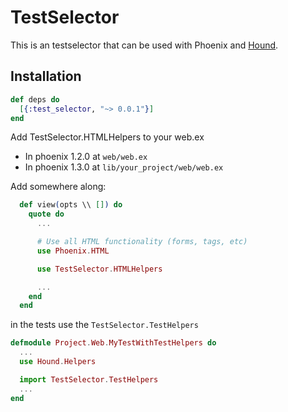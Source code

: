 # TestSelector

This is an testselector that can be used with Phoenix and [Hound](https://github.com/HashNuke/hound).


## Installation

```elixir
def deps do
  [{:test_selector, "~> 0.0.1"}]
end
```

Add TestSelector.HTMLHelpers to your web.ex
- In phoenix 1.2.0 at `web/web.ex`
- In phoenix 1.3.0 at `lib/your_project/web/web.ex`

Add somewhere along:
```elixir
  def view(opts \\ []) do
    quote do
      ...

      # Use all HTML functionality (forms, tags, etc)
      use Phoenix.HTML

      use TestSelector.HTMLHelpers

      ...
    end
  end
```

in the tests use the `TestSelector.TestHelpers`

```elixir
defmodule Project.Web.MyTestWithTestHelpers do
  ...
  use Hound.Helpers

  import TestSelector.TestHelpers
  ...
end
```


